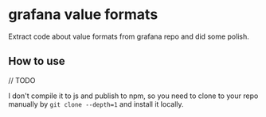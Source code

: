 # grafana value formats

Extract code about value formats from grafana repo and did some polish.

## How to use

// TODO

I don't compile it to js and publish to npm, so you need to clone to your repo manually by `git clone --depth=1` and install it locally.

